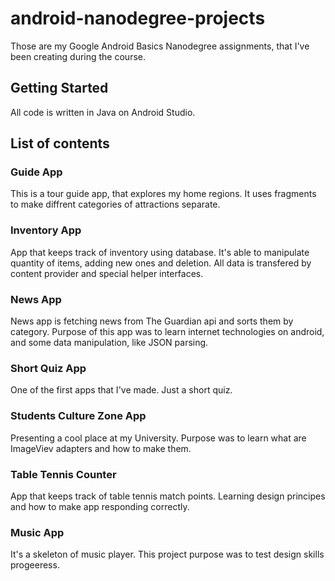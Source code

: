 # android-nanodegree-projects

Those are my Google Android Basics Nanodegree assignments, that I've been creating during the course.

## Getting Started

All code is written in Java on Android Studio.

## List of contents

### Guide App

This is a tour guide app, that explores my home regions. It uses fragments to make diffrent categories of attractions separate.

### Inventory App

App that keeps track of inventory using database. It's able to manipulate quantity of items, adding new ones and deletion.
All data is transfered by content provider and special helper interfaces. 

### News App

News app is fetching news from The Guardian api and sorts them by category. Purpose of this app was to learn internet technologies on android, and some data manipulation, like JSON parsing.

### Short Quiz App

One of the first apps that I've made. Just a short quiz.

### Students Culture Zone App

Presenting a cool place at my University. Purpose was to learn what are ImageViev adapters and how to make them.

### Table Tennis Counter

App that keeps track of table tennis match points. Learning design principes and how to make app responding correctly.

### Music App

It's a skeleton of music player. This project purpose was to test design skills progeeress. 
